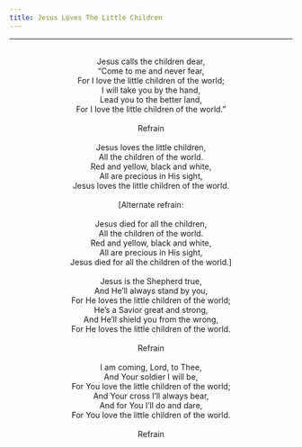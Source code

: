 ```yaml
---
title: Jesus Loves The Little Children
---
```


---
<center>
<br/>
Jesus calls the children dear,<br/>
“Come to me and never fear,<br/>
For I love the little children of the world;<br/>
I will take you by the hand,<br/>
Lead you to the better land,<br/>
For I love the little children of the world.”<br/>
<br/>
Refrain<br/>
<br/>
Jesus loves the little children,<br/>
All the children of the world.<br/>
Red and yellow, black and white,<br/>
All are precious in His sight,<br/>
Jesus loves the little children of the world.<br/>
<br/>
[Alternate refrain:<br/>
<br/>
Jesus died for all the children,<br/>
All the children of the world.<br/>
Red and yellow, black and white,<br/>
All are precious in His sight,<br/>
Jesus died for all the children of the world.]<br/>
<br/>
Jesus is the Shepherd true,<br/>
And He’ll always stand by you,<br/>
For He loves the little children of the world;<br/>
He’s a Savior great and strong,<br/>
And He’ll shield you from the wrong,<br/>
For He loves the little children of the world.<br/>
<br/>
Refrain<br/>
<br/>
I am coming, Lord, to Thee,<br/>
And Your soldier I will be,<br/>
For You love the little children of the world;<br/>
And Your cross I’ll always bear,<br/>
And for You I’ll do and dare,<br/>
For You love the little children of the world.<br/>
<br/>
Refrain<br/>

</center>